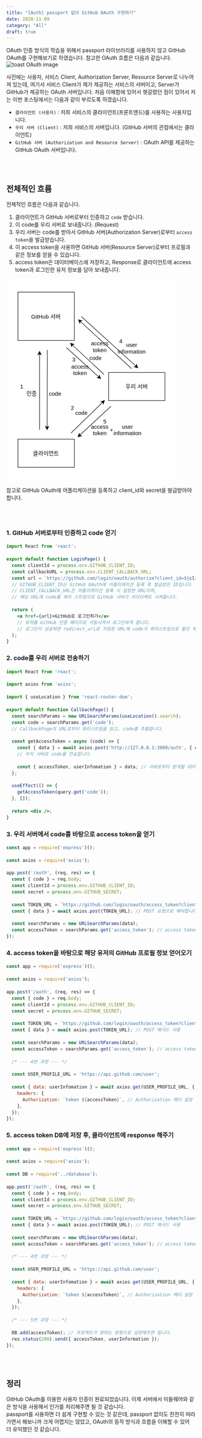 ```yaml
---
title: "[Auth] passport 없이 GitHub OAuth 구현하기"
date: 2020-11-09
category: "All"
draft: true
---
```


OAuth 인증 방식의 학습을 위해서 passport 라이브러리를 사용하지 않고 GitHub OAuth를 구현해보기로 하였습니다. 참고한 OAuth 흐름은 다음과 같습니다.
![toast OAuth image](https://image.toast.com/aaaadh/alpha/2017/techblog/1%201%281%29.png)  
  
사진에는 사용자, 서비스 Client, Authorization Server, Resource Server로 나누어져 있는데, 여기서 서비스 Client가 제가 제공하는 서비스의 서버이고, Server가 GitHub가 제공하는 OAuth 서버입니다. 처음 이해함에 있어서 헷갈렸던 점이 있어서 저는 이번 포스팅에서는 다음과 같이 부르도록 하겠습니다.

- `클라이언트 (사용자)` : 저희 서비스의 클라이언트(프론트엔드)를 사용하는 사용자입니다.
- `우리 서버 (Client)` : 저희 서비스의 서버입니다. (GitHub 서버의 관점에서는 클라이언트)
- `GitHub 서버 (Authorization and Resource Server)` : OAuth API를 제공하는 GitHub OAuth 서버입니다.

<br><br>

## 전체적인 흐름

전체적인 흐름은 다음과 같습니다.

1. 클라이언트가 GitHub 서버로부터 인증하고 `code` 받습니다.
2. 이 code를 우리 서버로 보내줍니다. (Request)
3. 우리 서버는 code를 받아서 GitHub 서버(Authorization Server)로부터 `access token`을 발급받습니다.
4. 이 access token을 사용하면 GitHub 서버(Resource Server)로부터 프로필과 같은 정보를 얻을 수 있습니다.
5. access token은 데이터베이스에 저장하고, Response로 클라이언트에 access token과 로그인한 유저 정보를 담아 보내줍니다.

<img src="../images/github-oauth.png" />

참고로 GitHub OAuth에 어플리케이션을 등록하고 client_id와 secret을 발급받아야합니다.

<br><br>

### 1. GitHub 서버로부터 인증하고 code 얻기

```jsx
import React from 'react';

export default function LoginPage() {
  const clientId = process.env.GITHUB_CLIENT_ID;
  const callbackURL = process.env.CLIENT_CALLBACK_URL;
  const url = `https://github.com/login/oauth/authorize?client_id=${clientId}&redirect_uri=${callbackURL}`;
  // GITHUB_CLIENT_ID는 GitHub OAuth에 어플리케이션 등록 후 발급받은 ID입니다.
  // CLIENT_CALLBACK_URL은 어플리케이션 등록 시 설정한 URL이며,
  // 해당 URL에 code를 쿼리 스트링으로 GitHub 서버가 리다이렉트 시켜줍니다.

  return (
    <a href={url}>GitHub로 로그인하기</a>
    // 유저를 GitHub 인증 페이지로 이동시켜서 로그인하게 합니다.
    // 로그인이 성공하면 redirect_uri로 지정된 URL에 code가 쿼리스트링으로 붙은 채로 리다이렉트됩니다.
  );
}
```

### 2. code를 우리 서버로 전송하기

```jsx
import React from 'react';

import axios from 'axios';

import { useLocation } from 'react-router-dom';

export default function CallbackPage() {
  const searchParams = new URLSearchParams(useLocation().search);
  const code = searchParams.get('code');
  // CallbackPage의 URL로부터 쿼리스트링을 읽고, code를 추출합니다.

  const getAccessToken = async (code) => {
    const { data } = await axios.post('http://127.0.0.1:3000/auth', { code });
    // 우리 서버로 code를 전송합니다.

    const { accessToken, userInfomation } = data; // 서버로부터 받게될 데이터 (5번 과정)
  };

  useEffect(() => {
    getAccessToken(query.get('code'));
  }, []);

  return <div />;
}
```

### 3. 우리 서버에서 code를 바탕으로 access token을 얻기

```js
const app = require('express')();

const axios = require('axios');

app.post('/auth', (req, res) => {
  const { code } = req.body;
  const clientId = process.env.GITHUB_CLIENT_ID;
  const secret = process.env.GITHUB_SECRET;

  const TOKEN_URL = `https://github.com/login/oauth/access_token?client_id=${clientId}&client_secret=${secret}&code=${code}`;
  const { data } = await axios.post(TOKEN_URL); // POST 요청으로 해야합니다.
  
  const searchParams = new URLSearchParams(data);
  const accessToken = searchParams.get('access_token'); // access token 획득
});
```

### 4. access token을 바탕으로 해당 유저의 GitHub 프로필 정보 얻어오기

```js
const app = require('express')();

const axios = require('axios');

app.post('/auth', (req, res) => {
  const { code } = req.body;
  const clientId = process.env.GITHUB_CLIENT_ID;
  const secret = process.env.GITHUB_SECRET;

  const TOKEN_URL = `https://github.com/login/oauth/access_token?client_id=${clientId}&client_secret=${secret}&code=${code}`;
  const { data } = await axios.post(TOKEN_URL); // POST 메서드 사용
  
  const searchParams = new URLSearchParams(data);
  const accessToken = searchParams.get('access_token'); // access token 획득

  /* --- 4번 과정 --- */

  const USER_PROFILE_URL = 'https://api.github.com/user';

  const { data: userInfomation } = await axios.get(USER_PROFILE_URL, { // GET 메서드 사용
    headers: {
      Authorization: `token ${accessToken}`, // Authorization 헤더 설정
    },
  });
});
```

### 5. access token DB에 저장 후, 클라이언트에 response 해주기

```js
const app = require('express')();

const axios = require('axios');

const DB = require('../database');

app.post('/auth', (req, res) => {
  const { code } = req.body;
  const clientId = process.env.GITHUB_CLIENT_ID;
  const secret = process.env.GITHUB_SECRET;

  const TOKEN_URL = `https://github.com/login/oauth/access_token?client_id=${clientId}&client_secret=${secret}&code=${code}`;
  const { data } = await axios.post(TOKEN_URL); // POST 메서드 사용
  
  const searchParams = new URLSearchParams(data);
  const accessToken = searchParams.get('access_token'); // access token 획득

  /* --- 4번 과정 --- */

  const USER_PROFILE_URL = 'https://api.github.com/user';

  const { data: userInfomation } = await axios.get(USER_PROFILE_URL, { // GET 메서드 사용
    headers: {
      Authorization: `token ${accessToken}`, // Authorization 헤더 설정
    },
  });

  /* --- 5번 과정 --- */

  DB.add(accessToken); // 프로젝트가 원하는 방향으로 설정해주면 됩니다.
  res.status(200).send({ accessToken, userInformation });
});
```

<br><br>

## 정리

GitHub OAuth를 이용한 사용자 인증이 완료되었습니다. 이제 서버에서 미들웨어와 같은 방식을 사용해서 인가를 처리해주면 될 것 같습니다.  
passport를 사용하면 더 쉽게 구현할 수 있는 것 같은데, passport 없이도 찬찬히 따라가면서 해보니까 크게 어렵지는 않았고, OAuth의 동작 방식과 흐름을 이해할 수 있어 더 유익했던 것 같습니다.
